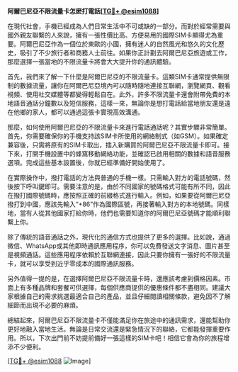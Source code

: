 **阿爾巴尼亞不限流量卡怎麽打電話[[TG💪+ @esim1088](https://t.me/s/esim1088)]**

在現代社會，手機已經成為人們日常生活中不可或缺的一部分。而對於經常需要與國外親友聯繫的人來說，擁有一張性價比高、方便易用的國際SIM卡顯得尤為重要。阿爾巴尼亞作為一個位於東歐的小國，擁有迷人的自然風光和悠久的文化歷史，吸引了不少旅行者和商務人士前往。如果你正計劃去阿爾巴尼亞旅遊或工作，那麼選擇一張當地的不限流量卡將會大大提升你的通訊體驗。

首先，我們來了解一下什麼是阿爾巴尼亞的不限流量卡。這類SIM卡通常提供無限制的數據流量，讓你在阿爾巴尼亞境內可以隨時隨地連接互聯網，瀏覽網頁、觀看視頻、使用社交媒體等都變得輕鬆自在。此外，許多不限流量卡還會附帶免費的本地語音通話分鐘數以及短信服務，這樣一來，無論你是想打電話給當地朋友還是遠在他鄉的家人，都可以通過這張卡實現高效溝通。

那麼，如何使用阿爾巴尼亞的不限流量卡來進行電話通話呢？其實步驟非常簡單。首先，你需要確保你的手機支持該SIM卡所使用的網絡制式（如GSM）。如果確定兼容後，只需將原有的SIM卡取出，插入新購買的阿爾巴尼亞不限流量卡即可。接下來，打開手機設置中的蜂窩移動網絡功能，並確認已啟用相關的數據和語音服務選項。完成這些基本設置後，你就已經準備好開始使用了。

在實際操作中，撥打電話的方法與普通的手機一樣。只需輸入對方的電話號碼，然後按下呼叫鍵即可。需要注意的是，由於不同國家的號碼格式可能有所不同，因此在撥打國際號碼時，應按照正確的前綴格式進行輸入。例如，如果要從阿爾巴尼亞撥打到中國，應該先輸入“+86”作為國際區號，再接著輸入對方的本地號碼。同樣地，當有人從其他國家打給你時，他們也需要知道你的阿爾巴尼亞號碼才能順利聯繫上你。

除了傳統的語音通話之外，現代化的通信方式也提供了更多的選擇。比如說，通過微信、WhatsApp或其他即時通訊應用程序，你可以免費發送文字消息、圖片甚至是視頻通話。這些應用程序依賴於互聯網連接，因此只要你擁有一張好的不限流量卡，就可以享受到近乎零成本的國際通訊服務。

另外值得一提的是，在選擇阿爾巴尼亞不限流量卡時，還應該考慮到價格因素。市面上有多種品牌和套餐可供選擇，每個供應商提供的優惠條件都不盡相同。建議大家根據自己的需求挑選最適合自己的產品，並且仔細閱讀相關條款，避免因不了解細節而出現不必要的麻煩。

總結起來，阿爾巴尼亞不限流量卡不僅能滿足你在旅途中的通訊需求，還能幫助你更好地融入當地生活。無論是日常交流還是緊急情況下的聯絡，它都能發揮重要作用。所以，下次出門前不妨提前備好一張這樣的SIM卡吧！相信它會為你的旅程增添不少便利。

[[TG💪+ @esim1088](https://t.me/s/esim1088) ![Image](https://i.postimg.cc/4NQfJmqS/Snipaste-2025-05-13-00-14-12.png)]